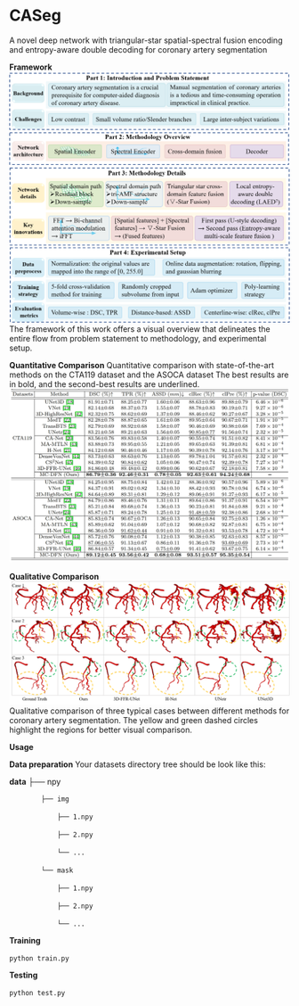 # CASeg
A novel deep network with triangular-star spatial-spectral fusion encoding and entropy-aware double decoding for coronary artery segmentation

**Framework**
![Cow1](https://github.com/Cassie-CV/CASeg/blob/main/figure/framework.png?raw=true 'Cow1')
The framework of this work offers a visual overview that delineates the entire flow from problem statement to methodology, and experimental setup.

**Quantitative Comparison**
Quantitative comparison with state-of-the-art methods on the CTA119 dataset
and the ASOCA dataset The best results are in bold, and the second-best results are
underlined.
![Cow2](https://github.com/Cassie-CV/CASeg/blob/main/figure/sota.png?raw=true 'Cow2')

**Qualitative Comparison**
![Cow3](https://github.com/Cassie-CV/CASeg/blob/main/figure/SOTA1.png?raw=true 'Cow3')
Qualitative comparison of three typical cases between different methods for
coronary artery segmentation. The yellow and green dashed circles highlight the regions
for better visual comparison.

**Usage**

**Data preparation** Your datasets directory tree should be look like this:

**data**
        ├── npy
        
            ├── img
            
                ├── 1.npy
                
                ├── 2.npy
                
                └── ...
                
            └── mask
            
                ├── 1.npy
                
                ├── 2.npy
                
                └── ...

**Training**

`python train.py`

**Testing**

`python test.py`

